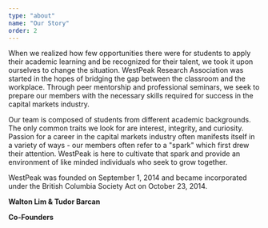 ```yaml
---
type: "about"
name: "Our Story"
order: 2
---
```


When we realized how few opportunities there were for students to apply their academic learning and be recognized for their talent, we took it upon ourselves to change the situation. WestPeak Research Association was started in the hopes of bridging the gap between the classroom and the workplace. Through peer mentorship and professional seminars, we seek to prepare our members with the necessary skills required for success in the capital markets industry.

Our team is composed of students from different academic backgrounds. The only common traits we look for are interest, integrity, and curiosity. Passion for a career in the capital markets industry often manifests itself in a variety of ways - our members often refer to a "spark" which first drew their attention. WestPeak is here to cultivate that spark and provide an environment of like minded individuals who seek to grow together.

WestPeak was founded on September 1, 2014 and became incorporated under the British Columbia Society Act on October 23, 2014.

**Walton Lim & Tudor Barcan**

**Co-Founders**
